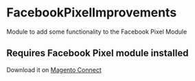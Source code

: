 # FacebookPixelImprovements
Module to add some functionality to the Facebook Pixel Module


## Requires Facebook Pixel module installed
Download it on [Magento Connect](https://www.magentocommerce.com/magento-connect/facebook-pixel-standard-events.html)
